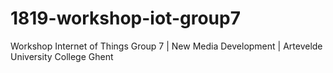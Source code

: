 # 1819-workshop-iot-group7
Workshop Internet of Things Group 7 | New Media Development | Artevelde University College Ghent
